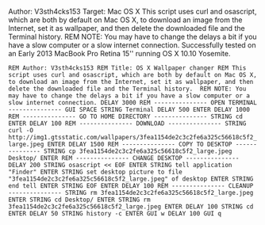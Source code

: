 Author: V3sth4cks153
Target: Mac OS X
This script uses curl and osascript, which are both by default on Mac OS X, to download an image from the Internet, set it as wallpaper, and then delete the downloaded file and the Terminal history. 
REM NOTE: You may have to change the delays a bit if you have a slow computer or a slow internet connection.
Successfully tested on an Early 2013 MacBook Pro Retina 15'' running OS X 10.10 Yosemite.


`REM Author: V3sth4cks153
REM Title: OS X Wallpaper changer
REM This script uses curl and osascript, which are both by default on Mac OS X, to download an image from the Internet, set it as wallpaper, and then delete the downloaded file and the Terminal history. 
REM NOTE: You may have to change the delays a bit if you have a slow computer or a slow internet connection.
DELAY 3000
REM --------------- OPEN TERMINAL ---------------
GUI SPACE
STRING Terminal
DELAY 500
ENTER
DELAY 1000
REM --------------- GO TO HOME DIRECTORY ---------------
STRING cd
ENTER
DELAY 100
REM --------------- DOWNLOAD ---------------
STRING curl -O http://img1.gtsstatic.com/wallpapers/3fea1154de2c3c2fe6a325c56618c5f2_large.jpeg
ENTER
DELAY 1500
REM --------------- COPY TO DESKTOP ---------------
STRING cp 3fea1154de2c3c2fe6a325c56618c5f2_large.jpeg Desktop/
ENTER
REM --------------- CHANGE DESKTOP ---------------
DELAY 200
STRING osascript << EOF
ENTER
STRING tell application "Finder"
ENTER
STRING set desktop picture to file "3fea1154de2c3c2fe6a325c56618c5f2_large.jpeg" of desktop
ENTER
STRING end tell
ENTER
STRING EOF
ENTER
DELAY 100
REM --------------- CLEANUP ---------------
STRING rm 3fea1154de2c3c2fe6a325c56618c5f2_large.jpeg
ENTER
STRING cd Desktop/
ENTER
STRING rm 3fea1154de2c3c2fe6a325c56618c5f2_large.jpeg
ENTER
DELAY 100
STRING cd
ENTER
DELAY 50
STRING history -c
ENTER
GUI w
DELAY 100
GUI q`